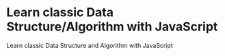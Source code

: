 # Learn classic Data Structure/Algorithm with JavaScript
Learn classic Data Structure and Algorithm with JavaScript
